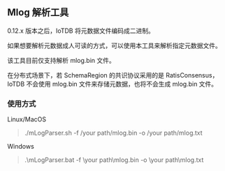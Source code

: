 <!--

    Licensed to the Apache Software Foundation (ASF) under one
    or more contributor license agreements.  See the NOTICE file
    distributed with this work for additional information
    regarding copyright ownership.  The ASF licenses this file
    to you under the Apache License, Version 2.0 (the
    "License"); you may not use this file except in compliance
    with the License.  You may obtain a copy of the License at

        http://www.apache.org/licenses/LICENSE-2.0

    Unless required by applicable law or agreed to in writing,
    software distributed under the License is distributed on an
    "AS IS" BASIS, WITHOUT WARRANTIES OR CONDITIONS OF ANY
    KIND, either express or implied.  See the License for the
    specific language governing permissions and limitations
    under the License.

-->

## Mlog 解析工具

0.12.x 版本之后，IoTDB 将元数据文件编码成二进制。

如果想要解析元数据成人可读的方式，可以使用本工具来解析指定元数据文件。

该工具目前仅支持解析 mlog.bin 文件。

在分布式场景下，若 SchemaRegion 的共识协议采用的是 RatisConsensus，IoTDB 不会使用 mlog.bin 文件来存储元数据，也将不会生成 mlog.bin 文件。

### 使用方式

Linux/MacOS
> ./mLogParser.sh -f /your path/mlog.bin -o /your path/mlog.txt

Windows

> .\mLogParser.bat -f \your path\mlog.bin -o \your path\mlog.txt
